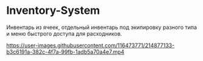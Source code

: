 # Inventory-System

Инвентарь из ячеек, отдельный инвентарь под экипировку разного типа и меню быстрого доступа для расходников.

https://user-images.githubusercontent.com/116473771/214877133-b3c6191a-382c-4f7a-99fb-1adb5a70a4e7.mp4

